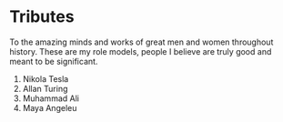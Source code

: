 # Tributes

To the amazing minds and works of great men and women throughout history.
These are my role models, people I believe are truly good and meant to be significant.

1. Nikola Tesla
2. Allan Turing
3. Muhammad Ali
4. Maya Angeleu
